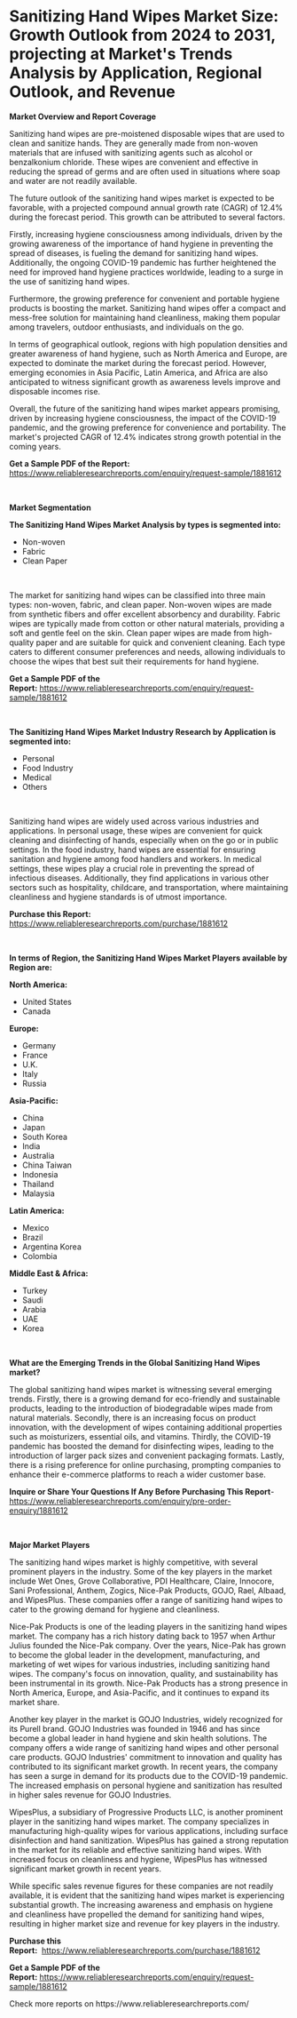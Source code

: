 <p><h1>Sanitizing Hand Wipes Market Size: Growth Outlook from 2024 to 2031, projecting at Market's Trends Analysis by Application, Regional Outlook, and Revenue</h1></p><p><strong>Market Overview and Report Coverage</strong></p>
<p><p>Sanitizing hand wipes are pre-moistened disposable wipes that are used to clean and sanitize hands. They are generally made from non-woven materials that are infused with sanitizing agents such as alcohol or benzalkonium chloride. These wipes are convenient and effective in reducing the spread of germs and are often used in situations where soap and water are not readily available.</p><p>The future outlook of the sanitizing hand wipes market is expected to be favorable, with a projected compound annual growth rate (CAGR) of 12.4% during the forecast period. This growth can be attributed to several factors.</p><p>Firstly, increasing hygiene consciousness among individuals, driven by the growing awareness of the importance of hand hygiene in preventing the spread of diseases, is fueling the demand for sanitizing hand wipes. Additionally, the ongoing COVID-19 pandemic has further heightened the need for improved hand hygiene practices worldwide, leading to a surge in the use of sanitizing hand wipes.</p><p>Furthermore, the growing preference for convenient and portable hygiene products is boosting the market. Sanitizing hand wipes offer a compact and mess-free solution for maintaining hand cleanliness, making them popular among travelers, outdoor enthusiasts, and individuals on the go.</p><p>In terms of geographical outlook, regions with high population densities and greater awareness of hand hygiene, such as North America and Europe, are expected to dominate the market during the forecast period. However, emerging economies in Asia Pacific, Latin America, and Africa are also anticipated to witness significant growth as awareness levels improve and disposable incomes rise.</p><p>Overall, the future of the sanitizing hand wipes market appears promising, driven by increasing hygiene consciousness, the impact of the COVID-19 pandemic, and the growing preference for convenience and portability. The market's projected CAGR of 12.4% indicates strong growth potential in the coming years.</p></p>
<p><strong>Get a Sample PDF of the Report:</strong> <a href="https://www.reliableresearchreports.com/enquiry/request-sample/1881612">https://www.reliableresearchreports.com/enquiry/request-sample/1881612</a></p>
<p>&nbsp;</p>
<p><strong>Market Segmentation</strong></p>
<p><strong>The Sanitizing Hand Wipes Market Analysis by types is segmented into:</strong></p>
<p><ul><li>Non-woven</li><li>Fabric</li><li>Clean Paper</li></ul></p>
<p>&nbsp;</p>
<p><p>The market for sanitizing hand wipes can be classified into three main types: non-woven, fabric, and clean paper. Non-woven wipes are made from synthetic fibers and offer excellent absorbency and durability. Fabric wipes are typically made from cotton or other natural materials, providing a soft and gentle feel on the skin. Clean paper wipes are made from high-quality paper and are suitable for quick and convenient cleaning. Each type caters to different consumer preferences and needs, allowing individuals to choose the wipes that best suit their requirements for hand hygiene.</p></p>
<p><strong>Get a Sample PDF of the Report:</strong>&nbsp;<a href="https://www.reliableresearchreports.com/enquiry/request-sample/1881612">https://www.reliableresearchreports.com/enquiry/request-sample/1881612</a></p>
<p>&nbsp;</p>
<p><strong>The Sanitizing Hand Wipes Market Industry Research by Application is segmented into:</strong></p>
<p><ul><li>Personal</li><li>Food Industry</li><li>Medical</li><li>Others</li></ul></p>
<p>&nbsp;</p>
<p><p>Sanitizing hand wipes are widely used across various industries and applications. In personal usage, these wipes are convenient for quick cleaning and disinfecting of hands, especially when on the go or in public settings. In the food industry, hand wipes are essential for ensuring sanitation and hygiene among food handlers and workers. In medical settings, these wipes play a crucial role in preventing the spread of infectious diseases. Additionally, they find applications in various other sectors such as hospitality, childcare, and transportation, where maintaining cleanliness and hygiene standards is of utmost importance.</p></p>
<p><strong>Purchase this Report:</strong>&nbsp; <a href="https://www.reliableresearchreports.com/purchase/1881612">https://www.reliableresearchreports.com/purchase/1881612</a></p>
<p>&nbsp;</p>
<p><strong>In terms of Region, the Sanitizing Hand Wipes Market Players available by Region are:</strong></p>
<p>
    <p> <strong> North America: </strong>
        <ul>
            <li>United States</li>
            <li>Canada</li>
        </ul>
        </p> 
    <p> <strong> Europe: </strong>
        <ul>
            <li>Germany</li>
            <li>France</li>
            <li>U.K.</li>
            <li>Italy</li>
            <li>Russia</li>
        </ul>
        </p> 
    <p> <strong> Asia-Pacific: </strong>
        <ul>
            <li>China</li>
            <li>Japan</li>
            <li>South Korea</li>
            <li>India</li>
            <li>Australia</li>
            <li>China Taiwan</li>
            <li>Indonesia</li>
            <li>Thailand</li>
            <li>Malaysia</li>
        </ul>
        </p> 
    <p> <strong> Latin America: </strong>
        <ul>
            <li>Mexico</li>
            <li>Brazil</li>
            <li>Argentina Korea</li>
            <li>Colombia</li>
        </ul>
        </p> 
    <p> <strong> Middle East & Africa: </strong>
        <ul>
            <li>Turkey</li>
            <li>Saudi</li>
            <li>Arabia</li>
            <li>UAE</li>
            <li>Korea</li>
        </ul>
    </p>
    </p>
<p>&nbsp;</p>
<p><strong>What are the Emerging Trends in the Global Sanitizing Hand Wipes market?</strong></p>
<p><p>The global sanitizing hand wipes market is witnessing several emerging trends. Firstly, there is a growing demand for eco-friendly and sustainable products, leading to the introduction of biodegradable wipes made from natural materials. Secondly, there is an increasing focus on product innovation, with the development of wipes containing additional properties such as moisturizers, essential oils, and vitamins. Thirdly, the COVID-19 pandemic has boosted the demand for disinfecting wipes, leading to the introduction of larger pack sizes and convenient packaging formats. Lastly, there is a rising preference for online purchasing, prompting companies to enhance their e-commerce platforms to reach a wider customer base.</p></p>
<p><strong>Inquire or Share Your Questions If Any Before Purchasing This Report</strong>- <a href="https://www.reliableresearchreports.com/enquiry/pre-order-enquiry/1881612">https://www.reliableresearchreports.com/enquiry/pre-order-enquiry/1881612</a></p>
<p>&nbsp;</p>
<p><strong>Major Market Players</strong></p>
<p><p>The sanitizing hand wipes market is highly competitive, with several prominent players in the industry. Some of the key players in the market include Wet Ones, Grove Collaborative, PDI Healthcare, Claire, Innocore, Sani Professional, Anthem, Zogics, Nice-Pak Products, GOJO, Rael, Albaad, and WipesPlus. These companies offer a range of sanitizing hand wipes to cater to the growing demand for hygiene and cleanliness.</p><p>Nice-Pak Products is one of the leading players in the sanitizing hand wipes market. The company has a rich history dating back to 1957 when Arthur Julius founded the Nice-Pak company. Over the years, Nice-Pak has grown to become the global leader in the development, manufacturing, and marketing of wet wipes for various industries, including sanitizing hand wipes. The company's focus on innovation, quality, and sustainability has been instrumental in its growth. Nice-Pak Products has a strong presence in North America, Europe, and Asia-Pacific, and it continues to expand its market share.</p><p>Another key player in the market is GOJO Industries, widely recognized for its Purell brand. GOJO Industries was founded in 1946 and has since become a global leader in hand hygiene and skin health solutions. The company offers a wide range of sanitizing hand wipes and other personal care products. GOJO Industries' commitment to innovation and quality has contributed to its significant market growth. In recent years, the company has seen a surge in demand for its products due to the COVID-19 pandemic. The increased emphasis on personal hygiene and sanitization has resulted in higher sales revenue for GOJO Industries.</p><p>WipesPlus, a subsidiary of Progressive Products LLC, is another prominent player in the sanitizing hand wipes market. The company specializes in manufacturing high-quality wipes for various applications, including surface disinfection and hand sanitization. WipesPlus has gained a strong reputation in the market for its reliable and effective sanitizing hand wipes. With increased focus on cleanliness and hygiene, WipesPlus has witnessed significant market growth in recent years.</p><p>While specific sales revenue figures for these companies are not readily available, it is evident that the sanitizing hand wipes market is experiencing substantial growth. The increasing awareness and emphasis on hygiene and cleanliness have propelled the demand for sanitizing hand wipes, resulting in higher market size and revenue for key players in the industry.</p></p>
<p><strong>Purchase this Report:</strong>&nbsp;&nbsp;<a href="https://www.reliableresearchreports.com/purchase/1881612">https://www.reliableresearchreports.com/purchase/1881612</a></p>
<p></p>
<p><strong>Get a Sample PDF of the Report:</strong>&nbsp;<a href="https://www.reliableresearchreports.com/enquiry/request-sample/1881612">https://www.reliableresearchreports.com/enquiry/request-sample/1881612</a></p>
<p>Check more reports on https://www.reliableresearchreports.com/</p>